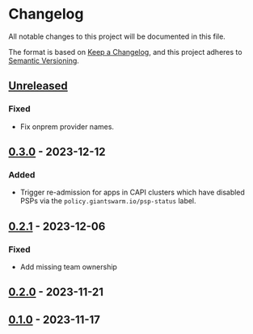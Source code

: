 # Changelog

All notable changes to this project will be documented in this file.

The format is based on [Keep a Changelog](https://keepachangelog.com/en/1.0.0/),
and this project adheres to [Semantic Versioning](https://semver.org/spec/v2.0.0.html).

## [Unreleased]

### Fixed

- Fix onprem provider names.

## [0.3.0] - 2023-12-12

### Added

- Trigger re-admission for apps in CAPI clusters which have disabled PSPs via the `policy.giantswarm.io/psp-status` label.

## [0.2.1] - 2023-12-06

### Fixed

- Add missing team ownership

## [0.2.0] - 2023-11-21

## [0.1.0] - 2023-11-17

[Unreleased]: https://github.com/giantswarm/pss-operator/compare/v0.3.0...HEAD
[0.3.0]: https://github.com/giantswarm/pss-operator/compare/v0.2.1...v0.3.0
[0.2.1]: https://github.com/giantswarm/pss-operator/compare/v0.2.0...v0.2.1
[0.2.0]: https://github.com/giantswarm/pss-operator/compare/v0.1.0...v0.2.0
[0.1.0]: https://github.com/giantswarm/pss-operator/releases/tag/v0.1.0
